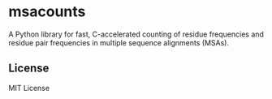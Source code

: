 # msacounts

A Python library for fast, C-accelerated counting of residue frequencies and residue pair frequencies in multiple sequence alignments (MSAs).


## License

MIT License
